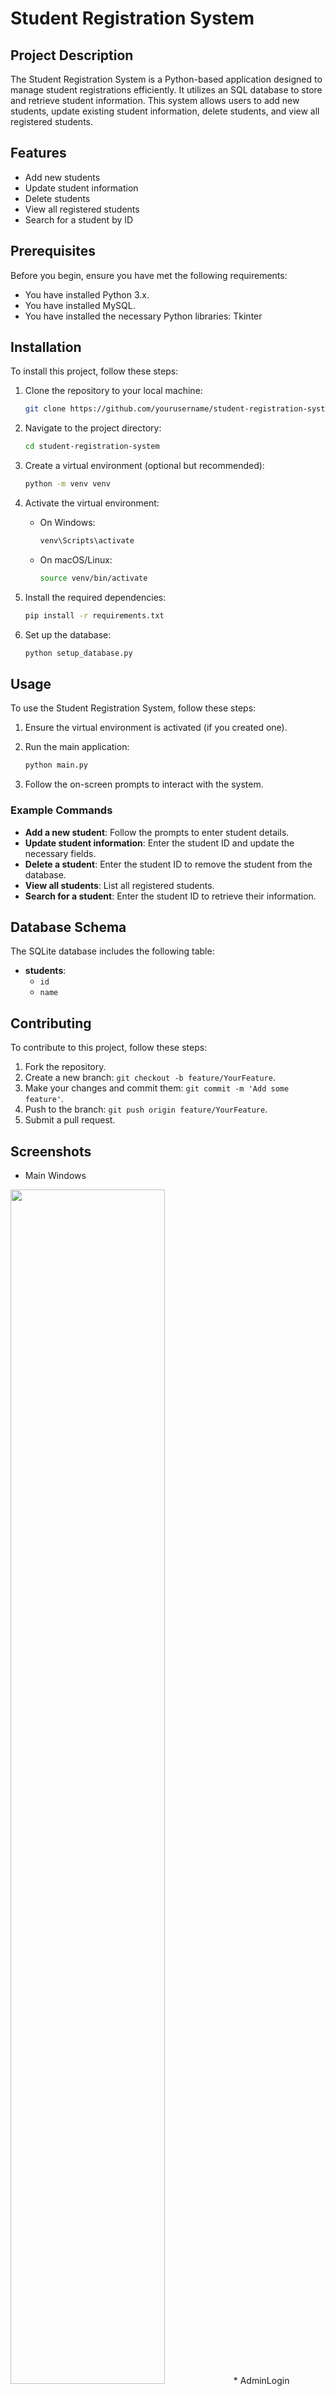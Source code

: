 # Student Registration System

## Project Description

The Student Registration System is a Python-based application designed to manage student registrations efficiently. It utilizes an SQL database to store and retrieve student information. This system allows users to add new students, update existing student information, delete students, and view all registered students.

## Features

- Add new students
- Update student information
- Delete students
- View all registered students
- Search for a student by ID

## Prerequisites

Before you begin, ensure you have met the following requirements:

- You have installed Python 3.x.
- You have installed MySQL.
- You have installed the necessary Python libraries: Tkinter

## Installation

To install this project, follow these steps:

1. Clone the repository to your local machine:

    ```bash
    git clone https://github.com/yourusername/student-registration-system.git
    ```

2. Navigate to the project directory:

    ```bash
    cd student-registration-system
    ```

3. Create a virtual environment (optional but recommended):

    ```bash
    python -m venv venv
    ```

4. Activate the virtual environment:

    - On Windows:
        ```bash
        venv\Scripts\activate
        ```
    - On macOS/Linux:
        ```bash
        source venv/bin/activate
        ```

5. Install the required dependencies:

    ```bash
    pip install -r requirements.txt
    ```

6. Set up the database:

    ```bash
    python setup_database.py
    ```

## Usage

To use the Student Registration System, follow these steps:

1. Ensure the virtual environment is activated (if you created one).

2. Run the main application:

    ```bash
    python main.py
    ```

3. Follow the on-screen prompts to interact with the system.

### Example Commands

- **Add a new student**: Follow the prompts to enter student details.
- **Update student information**: Enter the student ID and update the necessary fields.
- **Delete a student**: Enter the student ID to remove the student from the database.
- **View all students**: List all registered students.
- **Search for a student**: Enter the student ID to retrieve their information.

## Database Schema

The SQLite database includes the following table:

- **students**:
  - `id` 
  - `name`

## Contributing

To contribute to this project, follow these steps:

1. Fork the repository.
2. Create a new branch: `git checkout -b feature/YourFeature`.
3. Make your changes and commit them: `git commit -m 'Add some feature'`.
4. Push to the branch: `git push origin feature/YourFeature`.
5. Submit a pull request.



## Screenshots
* Main Windows</br>
<img src="img/MainWindows.png" width="70%" height="70%">
* AdminLogin</br>
<img src="img/AdminLogin.png" width="70%" height="70%">
* Student Login</br>
<img src="img/StudentLogin.png" width="70%" height="70%">
* Version Number</br>
<img src="img/VersionNumber.png" width="70%" height="70%">